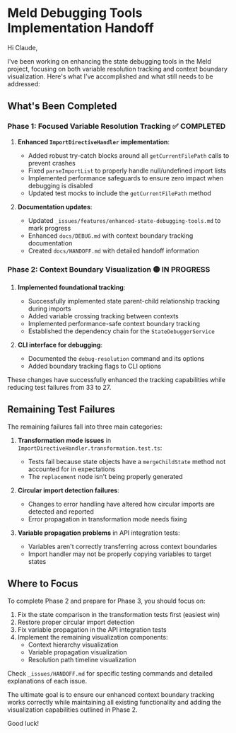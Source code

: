 # Meld Debugging Tools Implementation Handoff

Hi Claude,

I've been working on enhancing the state debugging tools in the Meld project, focusing on both variable resolution tracking and context boundary visualization. Here's what I've accomplished and what still needs to be addressed:

## What's Been Completed

### Phase 1: Focused Variable Resolution Tracking ✅ COMPLETED

1. **Enhanced `ImportDirectiveHandler` implementation**:
   - Added robust try-catch blocks around all `getCurrentFilePath` calls to prevent crashes
   - Fixed `parseImportList` to properly handle null/undefined import lists
   - Implemented performance safeguards to ensure zero impact when debugging is disabled
   - Updated test mocks to include the `getCurrentFilePath` method

2. **Documentation updates**:
   - Updated `_issues/features/enhanced-state-debugging-tools.md` to mark progress
   - Enhanced `docs/DEBUG.md` with context boundary tracking documentation
   - Created `docs/HANDOFF.md` with detailed handoff information

### Phase 2: Context Boundary Visualization 🟡 IN PROGRESS

1. **Implemented foundational tracking**:
   - Successfully implemented state parent-child relationship tracking during imports
   - Added variable crossing tracking between contexts
   - Implemented performance-safe context boundary tracking
   - Established the dependency chain for the `StateDebuggerService`

2. **CLI interface for debugging**:
   - Documented the `debug-resolution` command and its options
   - Added boundary tracking flags to CLI options

These changes have successfully enhanced the tracking capabilities while reducing test failures from 33 to 27.

## Remaining Test Failures

The remaining failures fall into three main categories:

1. **Transformation mode issues** in `ImportDirectiveHandler.transformation.test.ts`:
   - Tests fail because state objects have a `mergeChildState` method not accounted for in expectations
   - The `replacement` node isn't being properly generated

2. **Circular import detection failures**:
   - Changes to error handling have altered how circular imports are detected and reported
   - Error propagation in transformation mode needs fixing

3. **Variable propagation problems** in API integration tests:
   - Variables aren't correctly transferring across context boundaries
   - Import handler may not be properly copying variables to target states

## Where to Focus

To complete Phase 2 and prepare for Phase 3, you should focus on:

1. Fix the state comparison in the transformation tests first (easiest win)
2. Restore proper circular import detection
3. Fix variable propagation in the API integration tests
4. Implement the remaining visualization components:
   - Context hierarchy visualization
   - Variable propagation visualization
   - Resolution path timeline visualization

Check `_issues/HANDOFF.md` for specific testing commands and detailed explanations of each issue.

The ultimate goal is to ensure our enhanced context boundary tracking works correctly while maintaining all existing functionality and adding the visualization capabilities outlined in Phase 2.

Good luck! 